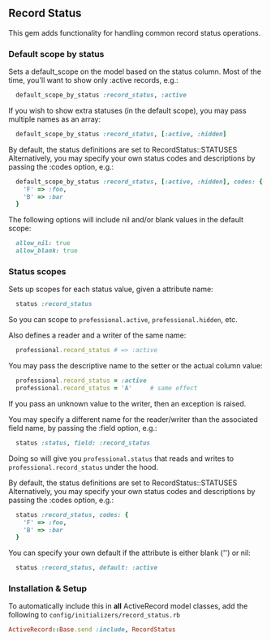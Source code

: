 ## Record Status

This gem adds functionality for handling common record status operations.

### Default scope by status

Sets a default_scope on the model based on the status column.
Most of the time, you'll want to show only :active records, e.g.:
```ruby
  default_scope_by_status :record_status, :active
```
If you wish to show extra statuses (in the default scope),
you may pass multiple names as an array:
```ruby
  default_scope_by_status :record_status, [:active, :hidden]
```
By default, the status definitions are set to RecordStatus::STATUSES
Alternatively, you may specify your own status codes and descriptions
by passing the :codes option, e.g.:
```ruby
  default_scope_by_status :record_status, [:active, :hidden], codes: {
    'F' => :foo,
    'B' => :bar
  }
```
The following options will include nil and/or blank values in the
default scope:
```ruby
  allow_nil: true
  allow_blank: true
```

### Status scopes

Sets up scopes for each status value, given a attribute name:
```ruby
  status :record_status
```
So you can scope to `professional.active`, `professional.hidden`, etc.

Also defines a reader and a writer of the same name:
```ruby
  professional.record_status # => :active
```
You may pass the descriptive name to the setter or the actual
column value:
```ruby
  professional.record_status = :active
  professional.record_status = 'A'     # same effect
```
If you pass an unknown value to the writer, then an exception
is raised.

You may specify a different name for the reader/writer than the
associated field name, by passing the :field option, e.g.:
```ruby
  status :status, field: :record_status
```
Doing so will give you `professional.status` that reads and writes to
`professional.record_status` under the hood.

By default, the status definitions are set to RecordStatus::STATUSES
Alternatively, you may specify your own status codes and descriptions
by passing the :codes option, e.g.:
```ruby
  status :record_status, codes: {
    'F' => :foo,
    'B' => :bar
  }
```
You can specify your own default if the attribute is either
blank ('') or nil:
```ruby
  status :record_status, default: :active
```

### Installation & Setup

To automatically include this in **all** ActiveRecord model classes, add the
following to ```config/initializers/record_status.rb```
```ruby
ActiveRecord::Base.send :include, RecordStatus
```
